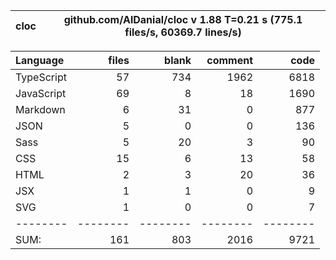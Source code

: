 | cloc | github.com/AlDanial/cloc v 1.88 T=0.21 s (775.1 files/s, 60369.7 lines/s) |
| ---- | ------------------------------------------------------------------------- |


| Language   |    files |    blank |  comment |     code |
| :--------- | -------: | -------: | -------: | -------: |
| TypeScript |       57 |      734 |     1962 |     6818 |
| JavaScript |       69 |        8 |       18 |     1690 |
| Markdown   |        6 |       31 |        0 |      877 |
| JSON       |        5 |        0 |        0 |      136 |
| Sass       |        5 |       20 |        3 |       90 |
| CSS        |       15 |        6 |       13 |       58 |
| HTML       |        2 |        3 |       20 |       36 |
| JSX        |        1 |        1 |        0 |        9 |
| SVG        |        1 |        0 |        0 |        7 |
| --------   | -------- | -------- | -------- | -------- |
| SUM:       |      161 |      803 |     2016 |     9721 |
